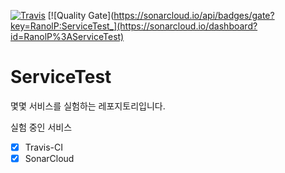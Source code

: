 [![Travis](https://img.shields.io/travis/RanolP/ServiceTest.svg)](https://travis-ci.org/RanolP/ServiceTest)
[![Quality Gate](https://sonarcloud.io/api/badges/gate?key=RanolP:ServiceTest_](https://sonarcloud.io/dashboard?id=RanolP%3AServiceTest)
# ServiceTest
몇몇 서비스를 실험하는 레포지토리입니다.

실험 중인 서비스
 * [x] Travis-CI
 * [x] SonarCloud
